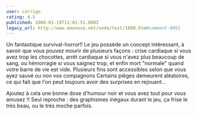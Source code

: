```yaml
---
user: corrigo
rating: 4.5
published: 2008-01-19T11:01:51.000Z
legacy_url: http://www.emunova.net/veda/test/1600.htm#comment-9091
---
```

Un fantastique survival-horror!!
Le jeu possède un concept intéressant, à savoir que vous pouvez mourir de plusieurs façons : crise cardiaque si vous avez trop les chocottes, arrêt cardiaque si vous n'avez plus beaucoup de sang, ou hémorragie si vous saignez trop, et enfin mort "normale" quand votre barre de vie est vide.
Plusieurs fins sont accessibles selon que vous ayez sauvé ou non vos compagnons
Certains pièges demeurent aléatoires, ce qui fait que l'on peut toujours avoir des surprises en rejouant...

Ajoutez à cela une bonne dose d'humour noir et vous avez tout pour vous amusez !!
Seul reproche : des graphismes inégaux durant le jeu, ça frise le très beau, ou le très moche parfois.